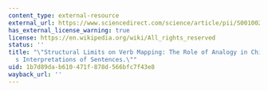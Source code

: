 ```yaml
---
content_type: external-resource
external_url: https://www.sciencedirect.com/science/article/pii/S0010028596900122?via%3Dihub
has_external_license_warning: true
license: https://en.wikipedia.org/wiki/All_rights_reserved
status: ''
title: "\"Structural Limits on Verb Mapping: The Role of Analogy in Children\u2019\
  s Interpretations of Sentences.\""
uid: 1b7d89da-b610-471f-878d-566bfc7f43e8
wayback_url: ''
---
```

